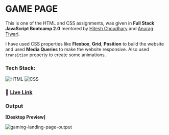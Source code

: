 # GAME PAGE

This is one of the HTML and CSS assignments, was given in **Full Stack JavaScript Bootcamp 2.0** mentored by [Hitesh Choudhary](https://github.com/hiteshchoudhary) and [Anurag Tiwari](https://github.com/anuragtiwarime).

I have used CSS properties like **Flexbox**, **Grid**, **Position** to build the website and used **Media Queries** to make the website responsive. Also used `transition` property to create some animations.

### Tech Stack:

![HTML](https://img.shields.io/badge/HTML5-E34F26?style=for-the-badge&logo=html5&logoColor=white)
![CSS](https://img.shields.io/badge/CSS3-1572B6?style=for-the-badge&logo=css3&logoColor=white)

### :rocket: [Live Link](https://gaming-webpage-dipayan.netlify.app/)

### Output

**[Desktop Preview]**

![gaming-landing-page-output](gaming-landing-page-output.png)
